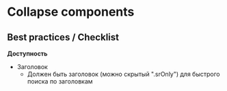 # **Collapse components**

## **Best practices / Checklist**
**Доступность**
- Заголовок
  - Должен быть заголовок (можно скрытый ".srOnly") для быстрого поиска по заголовкам